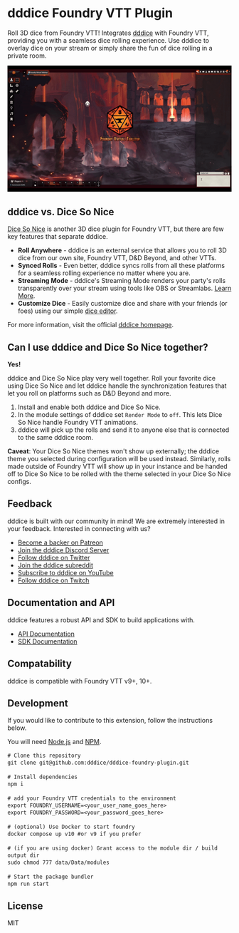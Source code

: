 # dddice Foundry VTT Plugin

Roll 3D dice from Foundry VTT! Integrates [dddice](https://dddice.com) with Foundry VTT, providing you with a seamless dice rolling experience. Use dddice to overlay dice on your stream or simply share the fun of dice rolling in a private room.

![dddice Foundry VTT Plugin](./assets/dddice-foundry-plugin.gif?raw=true)

## dddice vs. Dice So Nice

[Dice So Nice](https://foundryvtt.com/packages/dice-so-nice/) is another 3D dice plugin for Foundry VTT, but there are few key features that separate dddice.

- **Roll Anywhere** - dddice is an external service that allows you to roll 3D dice from our own site, Foundry VTT, D&D Beyond, and other VTTs.
- **Synced Rolls** - Even better, dddice syncs rolls from all these platforms for a seamless rolling experience no matter where you are.
- **Streaming Mode** - dddice's Streaming Mode renders your party's rolls transparently over your stream using tools like OBS or Streamlabs. [Learn More](https://dddice.com/for-streamers).
- **Customize Dice** - Easily customize dice and share with your friends (or foes) using our simple [dice editor](https://dddice.com/editor?ref=foundry).

For more information, visit the official [dddice homepage](https://dddice.com?ref=foundry).

## Can I use dddice and Dice So Nice together?

**Yes!**

dddice and Dice So Nice play very well together. Roll your favorite dice using Dice So Nice and let dddice handle the synchronization features that let you roll on platforms such as D&D Beyond and more.

1. Install and enable both dddice and Dice So Nice.
2. In the module settings of dddice set `Render Mode` to `off`. This lets Dice So Nice handle Foundry VTT animations.
3. dddice will pick up the rolls and send it to anyone else that is connected to the same dddice room.

**Caveat**: Your Dice So Nice themes won't show up externally; the dddice theme you selected during configuration will be used instead. Similarly, rolls made outside of Foundry VTT will show up in your instance and be handed off to Dice So Nice to be rolled with the theme selected in your Dice So Nice configs.
## Feedback

dddice is built with our community in mind! We are extremely interested in your feedback. Interested in connecting with us?

- [Become a backer on Patreon](https://www.patreon.com/dddice)
- [Join the dddice Discord Server](https://discord.gg/VzHq5TfAr6)
- [Follow dddice on Twitter](https://twitter.com/dddice_app)
- [Join the dddice subreddit](https://reddit.com/r/dddice)
- [Subscribe to dddice on YouTube](https://www.youtube.com/channel/UC8OaoMy-oFAvebUi_rOc1dQ)
- [Follow dddice on Twitch](https://www.twitch.tv/dddice_app)

## Documentation and API

dddice features a robust API and SDK to build applications with.

- [API Documentation](https://docs.dddice.com/api?ref=foundry)
- [SDK Documentation](https://docs.dddice.com/sdk/js/latest?ref=foundry)

## Compatability

dddice is compatible with Foundry VTT v9+, 10+.

## Development

If you would like to contribute to this extension, follow the instructions below.

You will need [Node.js](https://nodejs.org/en/) and [NPM](https://www.npmjs.com/).

```shell
# Clone this repository
git clone git@github.com:dddice/dddice-foundry-plugin.git

# Install dependencies
npm i

# add your Foundry VTT credentials to the environment
export FOUNDRY_USERNAME=<your_user_name_goes_here>
export FOUNDRY_PASSWORD=<your_password_goes_here>

# (optional) Use Docker to start foundry
docker compose up v10 #or v9 if you prefer

# (if you are using docker) Grant access to the module dir / build output dir
sudo chmod 777 data/Data/modules

# Start the package bundler
npm run start
```

## License

MIT
